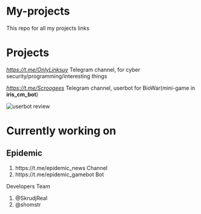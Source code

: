 # My-projects
This repo for all my projects links

# Projects

*https://t.me/OnlyLinksuy* Telegram channel, for cyber security/programming/interesting things

*https://t.me/Scroogees* Telegram channel, userbot for BioWar(mini-game in **iris_cm_bot**)

![userbot review](https://github.com/SkrudjReal/My-projects/assets/76687908/25547fec-f1f5-4b99-8c03-8ab4676f51e7)


# Currently working on

## Epidemic

<ol>
<li>https://t.me/epidemic_news Channel </li>
<li>https://t.me/epidemic_gamebot Bot </li>
</ol>

Developers Team

<ol>
<li>@SkrudjReal</li>
<li>@shomstr</li>
</ol>

